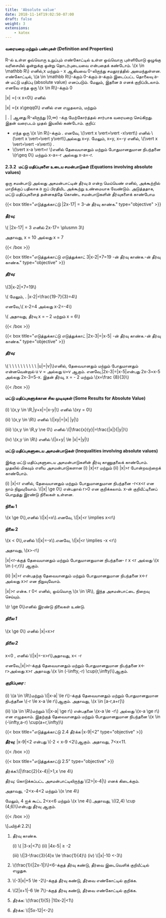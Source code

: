 ```yaml
---
title: 'Absolute value'
date: 2018-11-14T19:02:50-07:00
draft: false
weight: 3
extensions:
    - katex
---
```



#### வரையறை மற்றும் பண்புகள் (Definition and Properties)
R-ல் உள்ள ஒவ்வொரு உறுப்பும் எண்கோட்டில் உள்ள ஒவ்வொரு புள்ளியோடு ஒழுங்கு வரிசையில்
ஒன்றுக்கு ஒன்று தொடர்புடையவை என்பதைக் கண்டோம். \\(x \in \mathbb R\\) எனில்,x மற்றும் - x ஆகியவை
0-லிருந்து சமதூரத்தில் அமைந்துள்ளன. எண்கோட்டில், \\(a \in \mathbb R\\)-க்கும் 0-க்கும் a-க்கும் இடைப்பட்ட
தொலைவு a-ன் மட்டு மதிப்பு (absolute value) எனப்படும். மேலும், இதனை a எனக் குறிப்பிடலாம்.
எனவே எந்த ஒரு \\(x \in R\\)-க்கும் 0

 |x| ={-x   x<0\\)  எனில்
        
 |x| ={x   x\geqq0\\)  எனில் என எழுதலாம், மற்றும்

| . | ஆனது R-லிருந்து  [0,&infin;) -க்கு மேற்கோர்த்தல் சார்பாக வரையறை செய்கிறது. இதன் வரைபடம்
முதல் இயலில் கண்டோம்.
குறிப்: 
* எந்த ஒரு \\(x \in R\\)-க்கும்  . எனவே, \\(\vert x \vert=\vert -x\vert\\) எனில்  \\(\vert x \vert=\vert y\vert\\)அல்லது
x=y. மேலும், x=y, x=-y எனில், \\(\vert x \vert=\vert -x\vert\\) .
* \\(\vert x-a \vert=r \\)எனில் தேவையானதும் மற்றும் போதுமானதுமான நிபந்தனை
\\(r\geq 0\\) மற்றும் x-a=-r அல்லது x-a=-r.
#### 2.3.2 மட்டு மதிப்புகளை உடைய சமன்பாடுகள் (Equations involving absolute values)
ஒரு சமன்பாடு அல்லது அசமன்பாட்டின் தீர்வு a என்ற மெய்யெண் எனில், அக்கூற்றில் மாறிக்குப்
பதிலாக a ஐப் பிரதியிட அக்கூற்று உண்மையாக வேண்டும்.
அடுத்ததாக, மட்டு மதிப்புகளைத் தன்னகத்தே கொண்ட சமன்பாடுகளின் தீர்வுகளைக் காண்போம

{{< box title="எடுத்துக்காட்டு |2x-17| = 3-ன் தீர்வு காண்க." type="objective" >}}

#### தீர்வு:
\\( |2x-17| = 3 எனில் 2x-17= \plusmn 3\\)

அதாவது, x = 10 அல்லது x = 7

{{< /box >}}



{{< box title="எடுத்துக்காட்டு எடுத்துக்காட் 3|x-2|+7=19 -ன் தீர்வு காண்க.-ன் தீர்வு காண்க." type="objective" >}}
##### தீர்வு:

\\(3|x-2|+7=19\\)

\\( மேலும், . |x-2|=\frac{19-7}{3}=4\\)

எனவே,\\(  x-2=4 அல்லது x-2=-4\\)

\\( அதாவது, தீர்வு x = – 2 மற்றும் x = 6\\)

{{< /box >}}


{{< box title="எடுத்துக்காட்டு எடுத்துக்காட் |2x-3|=|x-5| -ன் தீர்வு காண்க.-ன் தீர்வு காண்க." type="objective" >}}

##### தீர்வு:
\\( \ \ \ \ \ \ \ \ \ \ |u|=|v|\\)எனில், தேவையானதும் மற்றும் போதுமானதும் என்னவென்றால் u v = அல்லது
u=v ஆகும். எனவே,|2x-3|=|x-5|என்பது 2x-3=x-5 அல்லது 2x-3=5-x.
இதன் தீர்வு, x = - 2 மற்றும் \\(x=\frac {8}{3}\\)

{{< /box >}}


#### மட்டு மதிப்புகளுக்கான சில முடிவுகள் (Some Results for Absolute Value)

(i) \\(x,y \in \R,|y+x|=|x-y|\\) எனில் \\(xy = 0\\)

(ii) \\(x,y \in \R\\) எனில் \\(|xy|=|x| |y|\\)

(iii) \\(x,y \in \R,y \ne 0\\) எனில் \\(|\frac{x}{y}|=\frac{|x|}{|y|}\\)

(iv)  \\(x,y \in \R\\) எனில் \\(|x+y| \le |x|+|y|\\)

#### மட்டு மதிப்புகளுடைய அசமன்பாடுகள் (Inequalities involving absolute values)

இங்கு மட்டு மதிப்புகளுடைய அசமன்பாடுகளின் தீர்வு காணுதலைக் காண்போம். முதலில் மிகவும்
எளிய அசமன்பாடுகளான (i) |x|<r மற்றும் (ii) |x|>r போன்றவற்றைக் காண்போம்.

(i) |x|<r எனில், தேவையானதும் மற்றும் போதுமானதுமான நிபந்தனை -r<x<r என நாம்
நிறுவுவோம். \\(|x| \ge 0\\) என்பதால் r>0 என குறிக்கலாம். x-ன் குறியீட்டினைப் பொறுத்து
இரண்டு நிலைகள் உள்ளன.

#### நிலை 1
\\(x \ge 0\\),எனில் \\(|x|=x\\).எனவே, \\(|x|<r \implies x<r\\)

#### நிலை 2
\\(x < 0\\),எனில் \\(|x|=-x\\).எனவே, \\(|x|<r \implies -x <r\\)

அதாவது, \\(x>-r\\)

|x|<r-க்குத் தேவையானதும் மற்றும் போதுமானதுமான நிபந்தனை- r x <r அல்லது \\(x \in (-r,r)\\)
ஆகும்.

(ii) |x|>r என்பதற்கு தேவையானதும் மற்றும் போதுமானதுமான நிபந்தனை x<-r அல்லது
x>r என நிறுவுவோம்.

|x|>r என்க. r 0< எனில், ஒவ்வொரு \\(x \in \R\\), இந்த அசமன்பாட்டை நிறைவு செய்யும்.

\\(r \ge 0\\)எனில் இரண்டு நிலைகள் உண்டு.

##### நிலை 1
\\(x \ge 0\\) எனில் |x|=x>r

##### நிலை 2
x<0 , எனில் \\(|x|=-x>r\\)அதாவது, x< -r

எனவே,|x|>r-க்குத் தேவையானதும் மற்றும் போதுமானதுமான நிபந்தனை x<-r>அல்லது x>r அதாவது
\\(x \in (-\infty,-r) \cup(r,\infty)\\)ஆகும்.

##### குறிப்புரை :
(i) \\(a \in \R\\)மற்றும் \\(|x-a| \le r\\)-க்குத் தேவையானதும் மற்றும் போதுமானதுமான
நிபந்தனை \\(-r \le x-a \le r\\)ஆகும். அதாவது, \\(x \in [a-r,a+r]\\)

(ii) \\(a \in \R\\)மற்றும் \\(|x-a| \ge r\\) என்பதனை \\(x-a \le -r\\) அல்லது \\(x-a \ge r\\)
என எழுதலாம். இதற்குத் தேவையானதும் மற்றும் போதுமானதுமான நிபந்தனை \\(x \in (-\infty,a-r) \cup(a+r,\infty)\\)


{{< box title="எடுத்துக்காட்டு 2.4 தீர்க்க:|x-9|<2" type="objective" >}}

**தீர்வு:**
|x-9|<2 என்பது \\(-2 < x-9 <2\\)ஆகும். அதாவது, 7<x<11.

{{< /box >}}



{{< box title="எடுத்துக்காட்டு 2.5" type="objective" >}}

 தீர்க்க:\\(|\frac{2}{x-4}|>1,x \ne 4\\)

 தீர்வு:
கொடுக்கப்பட்ட அசமன்பாட்டிலிருந்து \\(2>|x-4|\\) எனக் கிடைக்கும்.

அதாவது, -2<x-4<2 மற்றும் \\(x \ne 4\\)

மேலும், 4 ஐக் கூட்ட 2<x<6 மற்றும் \\(x \ne 4\\).அதாவது, \\((2,4) \cup (4,6)\\)என்பது தீர்வு ஆகும்.

{{< /box >}}


\\[பயிற்சி 2.2\\]

1. தீர்வு காண்க.

    (i) \\( |3-x|<7\\)  (ii) |4x-5| &#8805; -2

    (iii) \\(|3-\frac{3}{4}x \le \frac{1}{4}\\) (iv) \\(|x|-10 <-3\\)

2. \\(\frac{1}{|2x-1|}\\)<6-க்குத் தீர்வு கண்டு, தீர்வை இடைவெளிக் குறியீட்டில் எழுதுக.

3. \\(-3|x|+5 \le -2\\)-க்குத் தீர்வு கண்டு, தீர்வை எண்கோட்டில் குறிக்க.

4. \\(2|x+1|-6 \le 7\\)-க்குத் தீர்வு கண்டு, தீர்வை எண்கோட்டில் குறிக்க.

5. தீர்க்க: \\(\frac{1}{5} |10x-2|<1\\)

6. தீர்க்க: \\(|5x-12|<-2\\)